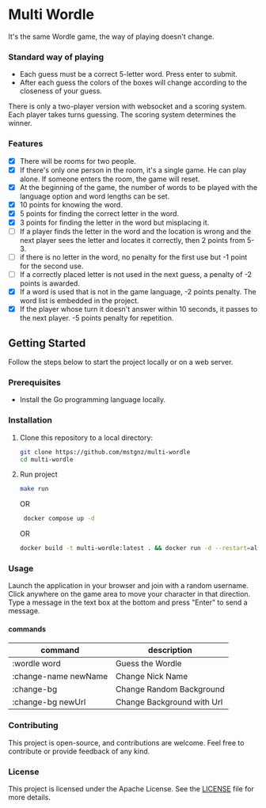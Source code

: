# Multi Wordle

It's the same Wordle game, the way of playing doesn't change.

### Standard way of playing
- Each guess must be a correct 5-letter word. Press enter to submit.
- After each guess the colors of the boxes will change according to the closeness of your guess.

There is only a two-player version with websocket and a scoring system. Each player takes turns guessing. The scoring system determines the winner.

### Features
- [x] There will be rooms for two people.
- [x] If there's only one person in the room, it's a single game. He can play alone. If someone enters the room, the game will reset.
- [x] At the beginning of the game, the number of words to be played with the language option and word lengths can be set.  
- [x] 10 points for knowing the word.
- [x] 5 points for finding the correct letter in the word.  
- [x] 3 points for finding the letter in the word but misplacing it.  
- [ ] If a player finds the letter in the word and the location is wrong and the next player sees the letter and locates it correctly, then 2 points from 5-3.  
- [ ] if there is no letter in the word, no penalty for the first use but -1 point for the second use.  
- [ ] If a correctly placed letter is not used in the next guess, a penalty of -2 points is awarded.  
- [x] If a word is used that is not in the game language, -2 points penalty. The word list is embedded in the project.  
- [x] If the player whose turn it doesn't answer within 10 seconds, it passes to the next player. -5 points penalty for repetition.

## Getting Started

Follow the steps below to start the project locally or on a web server.

### Prerequisites

- Install the Go programming language locally.

### Installation

1. Clone this repository to a local directory:
    ```bash
    git clone https://github.com/mstgnz/multi-wordle
    cd multi-wordle
    ```

2. Run project
   ```bash
   make run
   ```
   OR
   ```bash
    docker compose up -d
    ```
   OR
    ```bash
    docker build -t multi-wordle:latest . && docker run -d --restart=always -p 3000:3000 --name=multi-wordle multi-wordle
    ```


### Usage
Launch the application in your browser and join with a random username.
Click anywhere on the game area to move your character in that direction.
Type a message in the text box at the bottom and press "Enter" to send a message.

#### commands

| command              | description                  |
|----------------------|------------------------------|
| :wordle word         | Guess the Wordle             |
| :change-name newName | Change Nick Name             |
| :change-bg           | Change Random Background     |
| :change-bg newUrl    | Change  Background with Url  |

### Contributing
This project is open-source, and contributions are welcome. Feel free to contribute or provide feedback of any kind.

### License
This project is licensed under the Apache License. See the [LICENSE](https://github.com/mstgnz/multi-wordle/blob/main/LICENSE) file for more details.